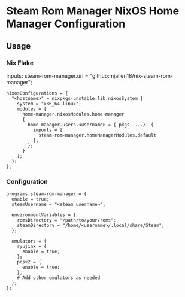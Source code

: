 # Steam Rom Manager NixOS Home Manager Configuration

## Usage

### Nix Flake
Inputs: steam-rom-manager.url = "github:mjallen18/nix-steam-rom-manager";
~~~
nixosConfigurations = {
  "<hostname>" = nixpkgs-unstable.lib.nixosSystem {
    system = "x86_64-linux";
    modules = [
      home-manager.nixosModules.home-manager
      {
        home-manager.users.<username> = { pkgs, ...}: {
          imports = [ 
            steam-rom-manager.homeManagerModules.default
          ];
        };
      }
    ];
  };
};
~~~

### Configuration
~~~
programs.steam-rom-manager = {
  enable = true;
  steamUsername = "<steam username>";
  
  environmentVariables = {
    romsDirectory = "/path/to/your/roms";
    steamDirectory = "/home/<username>/.local/share/Steam";
  };

  emulators = {
    ryujinx = {
      enable = true;
    };
    pcsx2 = {
      enable = true;
    };
    # Add other emulators as needed
  };
};
~~~